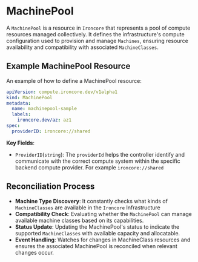 # MachinePool

A `MachinePool` is a resource in `Ironcore` that represents a pool of compute resources managed collectively. It defines the infrastructure's compute configuration used to provision and manage `Machines`, ensuring resource availability and compatibility with associated `MachineClasses`.

## Example MachinePool Resource

An example of how to define a MachinePool resource:

```yaml
apiVersion: compute.ironcore.dev/v1alpha1
kind: MachinePool
metadata:
  name: machinepool-sample
  labels:
    ironcore.dev/az: az1
spec:
  providerID: ironcore://shared
```

**Key Fields**:

- `ProviderID`(`string`):  The `providerId` helps the controller identify and communicate with the correct compute system within the specific backend compute provider.
For example `ironcore://shared`

## Reconciliation Process

- **Machine Type Discovery**: It constantly checks what kinds of `MachineClasses` are available in the `Ironcore` Infrastructure
- **Compatibility Check**: Evaluating whether the `MachinePool` can manage available machine classes based on its capabilities. 
- **Status Update**: Updating the MachinePool's status to indicate the supported `MachineClasses` with available capacity and allocatable.
- **Event Handling**: Watches for changes in MachineClass resources and ensures the associated MachinePool is reconciled when relevant changes occur.



